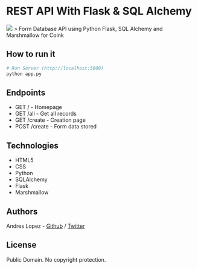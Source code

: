 # REST API With Flask & SQL Alchemy

<img src="https://www.ncrts.com/public/images/webapp-banner.jpg">
> Form Database API using Python Flask, SQL Alchemy and Marshmallow for Coink

## How to run it

``` bash
# Run Server (http://localhost:5000)
python app.py
```

## Endpoints

* GET /             - Homepage
* GET     /all      - Get all records
* GET     /create   - Creation page
* POST    /create   - Form data stored

## Technologies

* HTML5
* CSS
* Python
* SQLAlchemy
* Flask
* Marshmallow

## Authors
Andres Lopez - [Github](https://github.com/andylopezr) / [Twitter](https://twitter.com/_andy_lopez_)

## License
Public Domain. No copyright protection.